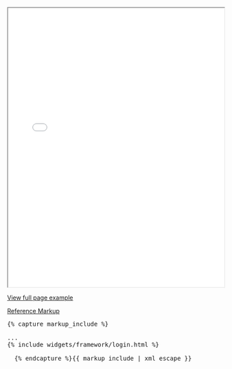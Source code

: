 <div class="example-pf">
  <iframe src="{{ site.baseurl }}/pattern-library/application-framework/login-page/login.html"
          width="100%" height="650px;" scrolling="no" seamless></iframe>
</div>
<p>
  <a href="https://rawgit.com/patternfly/patternfly/master-dist/dist/tests/login.html" target="_blank">View full page example</a>
</p>
<p class="reference-markup">
  <a class="collapse-toggle" data-toggle="collapse" aria-expanded="true" aria-controls="login-layout-markup" href="#login-layout-markup">Reference Markup</a>
</p>
<div class="collapse in" id="login-layout-markup">
  <pre class="prettyprint">{% capture markup_include %}
<html class="login-pf">
...
{% include widgets/framework/login.html %}
</html>
  {% endcapture %}{{ markup_include | xml_escape }}</pre>
</div>
